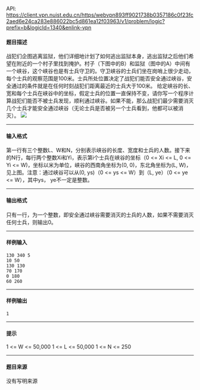 API: https://client.vpn.nuist.edu.cn/https/webvpn893ff9021738b0357186c0f23fc2aed6e24ca283e886022bc5d861ea12f03963/v1/problem/logic?prefix=b&logicId=1340&enlink-vpn

#### 题目描述

战犯们企图逃离监狱，他们详细地计划了如何逃出监狱本身，逃出监狱之后他们希望在附近的一个村子里找到掩护。村子（下图中的B）和监狱（图中的A）中间有一个峡谷，这个峡谷也是有士兵守卫的。守卫峡谷的士兵们坐在岗哨上很少走动，每个士兵的观察范围是100米。士兵所处位置决定了战犯们能否安全通过峡谷，安全通过的条件就是在任何时刻战犯们距离最近的士兵大于100米。 给定峡谷的长、宽和每个士兵在峡谷中的坐标，假定士兵的位置一直保持不变，请你写一个程序计算战犯们能否不被士兵发现，顺利通过峡谷。如果不能，那么战犯们最少需要消灭几个士兵才能安全通过峡谷（无论士兵是否被另一个士兵看到，他都可以被消灭）。 ![](../file/1340_0.jpg)

---

#### 输入格式

第一行有三个整数L、W和N，分别表示峡谷的长度、宽度和士兵的人数。接下来的N行，每行两个整数Xi和Yi，表示第i个士兵在峡谷的坐标（0 <= Xi <= L, 0 <= Yi <= W)，坐标以米为单位，峡谷的西南角坐标为(0, 0)，东北角坐标为(L, W)，见上图。注意：通过峡谷可以从(0, ys)（0 <= ys <= W）到（L, ye）（0 <= ye <= W），其中ys， ye不一定是整数。

---

#### 输出格式

只有一行，为一个整数，即安全通过峡谷需要消灭的士兵的人数，如果不需要消灭任何士兵，则输出0。

---

#### 样例输入
```
130 340 5
10 50
130 130
70 170
0 180
60 260

```

---

#### 样例输出
```
1
```

---

#### 提示

1 <= W <= 50,000 1 <= L <= 50,000 1 <= N <= 250

---

#### 题目来源

没有写明来源